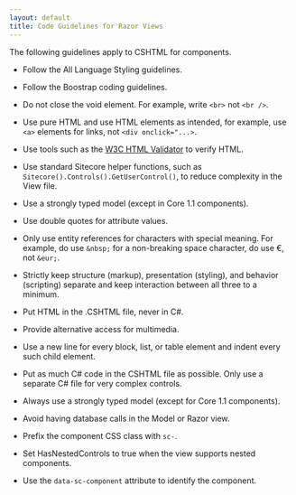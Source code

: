 ```yaml
---
layout: default
title: Code Guidelines for Razor Views 
---
```



The following guidelines apply to CSHTML for components.

- Follow the All Language Styling guidelines.

- Follow the Boostrap coding guidelines.

- Do not close the void element.  For example, write `<br>` not `<br />`.

- Use pure HTML and use HTML elements as intended, for example, use `<a>` elements for links, not `<div onclick="...>`.

- Use tools such as the [W3C HTML Validator](http://validator.w3.org/nu/) to verify HTML.

- Use standard Sitecore helper functions, such as `Sitecore().Controls().GetUserControl()`, to reduce complexity in the View file.

- Use a strongly typed model (except in Core 1.1 components).

- Use double quotes for attribute values.

- Only use entity references for characters with special meaning.  For example, do use `&nbsp;` for a non-breaking space character, do use €, not `&eur;`.

- Strictly keep structure (markup), presentation (styling), and behavior (scripting) separate and keep interaction between all three to a minimum.

- Put HTML in the .CSHTML file, never in C#.

- Provide alternative access for multimedia.

- Use a new line for every block, list, or table element and indent every such child element.

- Put as much C# code in the CSHTML file as possible.  Only use a separate C# file for very complex controls.

- Always use a strongly typed model (except for Core 1.1 components).

- Avoid having database calls in the Model or Razor view.

- Prefix the component CSS class with `sc-`.

- Set HasNestedControls to true when the view supports nested components.

- Use the `data-sc-component` attribute to identify the component.